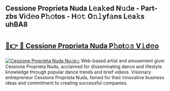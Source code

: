 ## Cessione Proprieta Nuda L𝚎a𝚔ed N𝚞𝚍e - Part-zbs Vi𝚍𝚎o P𝚑𝚘tos - H𝚘𝚝 O𝚗𝚕yf𝚊ns L𝚎a𝚔s uhBA8

# <h2><a href="http://kfcax6.oniu.top/?m=Cessione+Proprieta+Nuda">🔗👉 🔴 Cessione Proprieta Nuda P𝚑ot𝚘𝚜 V𝚒d𝚎o</a></h2>

[![Cessione Proprieta Nuda Nu𝚍e𝚜](https://i.imgur.com/0qMVB7G.gif)](http://kfcax6.oniu.top/?m=Cessione+Proprieta+Nuda)
Web-based artist and amusement giver Cessione Proprieta Nuda, acclaimed for disseminating dance and lifestyle knowledge through popular dance trends and brief videos. Visionary entrepreneur Cessione Proprieta Nuda, famed for their innovative business ideas and commitment to creating successful companies.  
